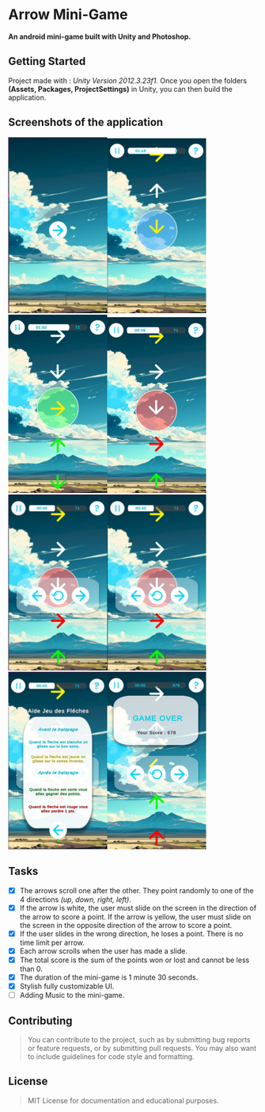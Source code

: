 # Arrow Mini-Game
**An android mini-game built with Unity and Photoshop.**

## Getting Started
Project made with : *Unity Version 2012.3.23f1.*
Once you open the folders **(Assets, Packages, ProjectSettings)** in Unity, you can then build the application.

## Screenshots of the application
<img src="Arrows/imgs/Screenshot 2023-05-04 141031.png" alt="My Image" width="200"/><img src="Arrows/imgs/Screenshot 2023-05-04 141103.png" alt="My Image" width="200"/><img src="Arrows/imgs/Screenshot 2023-05-04 141118.png" alt="My Image" width="200"/><img src="Arrows/imgs/Screenshot 2023-05-04 141130.png" alt="My Image" width="200"/>
<img src="Arrows/imgs/Screenshot 2023-05-04 141142.png" alt="My Image" width="200"/><img src="Arrows/imgs/Screenshot 2023-05-04 141142.png" alt="My Image" width="200"/><img src="Arrows/imgs/Screenshot 2023-05-04 141155.png" alt="My Image" width="200"/><img src="Arrows/imgs/Screenshot 2023-05-04 141250.png" alt="My Image" width="200"/>

## Tasks
- [x] The arrows scroll one after the other. They point randomly to one of the 4 directions *(up, down, right, left)*. 
- [x] If the arrow is white, the user must slide on the screen in the direction of the arrow to score a point. If the arrow is yellow, the user must slide on the screen in the opposite direction of the arrow to score a point. 
- [x] If the user slides in the wrong direction, he loses a point. 
There is no time limit per arrow. 
- [x] Each arrow scrolls when the user has made a slide. 
- [x] The total score is the sum of the points won or lost and cannot be less than 0. 
- [x] The duration of the mini-game is 1 minute 30 seconds.
- [x] Stylish fully customizable UI.
- [ ] Adding Music to the mini-game.

## Contributing
> You can contribute to the project, such as by submitting bug reports or feature requests, or by submitting pull requests. 
> You may also want to include guidelines for code style and formatting.

## License
> MIT License for documentation and educational purposes.